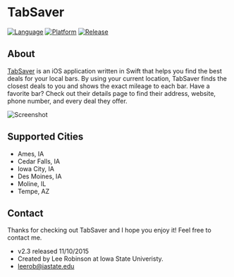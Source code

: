 TabSaver
===========

[![Language](https://img.shields.io/badge/language-swift-blue.svg?style=flat
)](https://developer.apple.com/swift/)
[![Platform](https://img.shields.io/badge/platform-iOS-brightgreen.svg?style=flat
)](https://www.apple.com/ios/)
[![Release](https://img.shields.io/badge/release-v2.3-orange.svg?style=flat
)](http://www.tabsaverapp.com)

About
-----
[TabSaver](https://itunes.apple.com/us/app/id958415829) is an iOS application written in Swift that helps you find the best deals for your local bars. By using your current location, TabSaver finds the closest deals to you and shows the exact mileage to each bar. Have a favorite bar? Check out their details page to find their address, website, phone number, and every deal they offer.

![Screenshot](http://i.imgur.com/XA2dNVv.png "Screenshots")

Supported Cities
----
 - Ames, IA
 - Cedar Falls, IA
 - Iowa City, IA
 - Des Moines, IA
 - Moline, IL
 - Tempe, AZ


Contact
----
Thanks for checking out TabSaver and I hope you enjoy it! Feel free to contact me.

- v2.3 released 11/10/2015
- Created by Lee Robinson at Iowa State Univeristy.
- leerob@iastate.edu